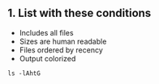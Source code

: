 ## 1. List with these conditions

- Includes all files
- Sizes are human readable
- Files ordered by recency
- Output colorized

```shell
ls -lAhtG
```
